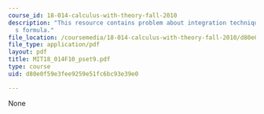 ```yaml
---
course_id: 18-014-calculus-with-theory-fall-2010
description: "This resource contains problem about integration techniques/taylor\u2019\
  s formula."
file_location: /coursemedia/18-014-calculus-with-theory-fall-2010/d80e0f59e3fee9259e51fc6bc93e39e0_MIT18_014F10_pset9.pdf
file_type: application/pdf
layout: pdf
title: MIT18_014F10_pset9.pdf
type: course
uid: d80e0f59e3fee9259e51fc6bc93e39e0

---
```

None